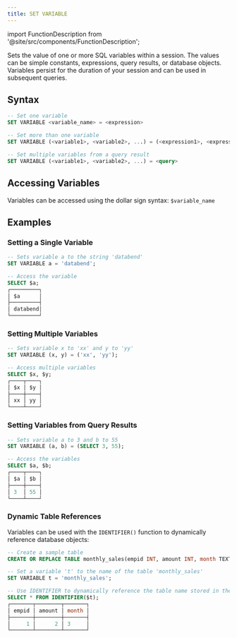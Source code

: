 ```yaml
---
title: SET VARIABLE
---
```

import FunctionDescription from '@site/src/components/FunctionDescription';

<FunctionDescription description="Introduced or updated: v1.2.609"/>

Sets the value of one or more SQL variables within a session. The values can be simple constants, expressions, query results, or database objects. Variables persist for the duration of your session and can be used in subsequent queries.

## Syntax

```sql
-- Set one variable
SET VARIABLE <variable_name> = <expression>

-- Set more than one variable
SET VARIABLE (<variable1>, <variable2>, ...) = (<expression1>, <expression2>, ...)

-- Set multiple variables from a query result
SET VARIABLE (<variable1>, <variable2>, ...) = <query>
```

## Accessing Variables

Variables can be accessed using the dollar sign syntax: `$variable_name`

## Examples

### Setting a Single Variable

```sql
-- Sets variable a to the string 'databend'
SET VARIABLE a = 'databend'; 

-- Access the variable
SELECT $a;
┌─────────┐
│ $a      │
├─────────┤
│ databend│
└─────────┘
```

### Setting Multiple Variables

```sql
-- Sets variable x to 'xx' and y to 'yy'
SET VARIABLE (x, y) = ('xx', 'yy');

-- Access multiple variables
SELECT $x, $y;
┌────┬────┐
│ $x │ $y │
├────┼────┤
│ xx │ yy │
└────┴────┘
```

### Setting Variables from Query Results

```sql
-- Sets variable a to 3 and b to 55
SET VARIABLE (a, b) = (SELECT 3, 55); 

-- Access the variables
SELECT $a, $b;
┌────┬────┐
│ $a │ $b │
├────┼────┤
│ 3  │ 55 │
└────┴────┘
```

### Dynamic Table References

Variables can be used with the `IDENTIFIER()` function to dynamically reference database objects:

```sql
-- Create a sample table
CREATE OR REPLACE TABLE monthly_sales(empid INT, amount INT, month TEXT) AS SELECT 1, 2, '3';

-- Set a variable 't' to the name of the table 'monthly_sales'
SET VARIABLE t = 'monthly_sales';

-- Use IDENTIFIER to dynamically reference the table name stored in the variable 't'
SELECT * FROM IDENTIFIER($t);
┌───────┬────────┬───────┐
│ empid │ amount │ month │
├───────┼────────┼───────┤
│     1 │      2 │ 3     │
└───────┴────────┴───────┘
```

